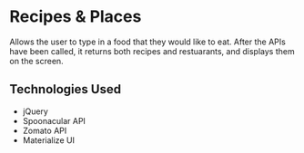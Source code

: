# Recipes & Places

Allows the user to type in a food that they would like to eat. After the APIs have been called, it returns both recipes and restuarants, and displays them on the screen. 

## Technologies Used
* jQuery
* Spoonacular API
* Zomato API
* Materialize UI
